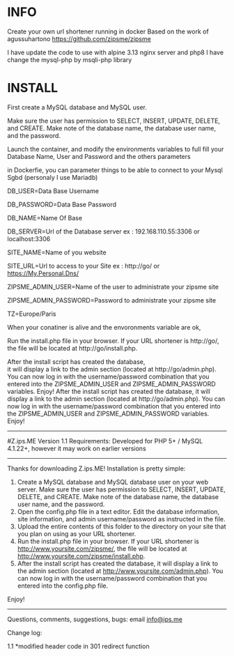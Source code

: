 # INFO
Create your own url shortener running in docker
Based on the work of agussuhartono https://github.com/zipsme/zipsme

I have update the code to use  with alpine 3.13 nginx server and php8
I have change the mysql-php by msqli-php library


# INSTALL
First create a MySQL database and MySQL user.

Make sure the user has permission to SELECT, INSERT, UPDATE, DELETE, and CREATE. 
Make note of the database name, the database user name, and the password.

Launch the container, and modify the environments variables to full fill your
Database Name, User and Password and the others parameters

in Dockerfie, you can parameter things to be able to connect to your Mysql Sgbd (personaly I use Mariadb)

DB_USER=Data Base Username

DB_PASSWORD=Data Base Password

DB_NAME=Name Of Base

DB_SERVER=Url of the Database server ex : 192.168.110.55:3306 or localhost:3306

SITE_NAME=Name of you website

SITE_URL=Url to access to your Site ex : http://go/ or https://My.Personal.Dns/

ZIPSME_ADMIN_USER=Name of the user to administrate your zipsme site

ZIPSME_ADMIN_PASSWORD=Password to administrate your zipsme site

TZ=Europe/Paris


When your conatiner is alive and the envoronments variable are ok, 

Run the install.php file in your browser. If your URL shortener is http://go/, 
 the file will be located at http://go/install.php.

After the install script has created the database,  
it will display a link to the admin section (located at http://go/admin.php). 
You can now log in with the username/password combination that you entered into the ZIPSME_ADMIN_USER and  ZIPSME_ADMIN_PASSWORD variables.
Enjoy!
After the install script has created the database, it will display a link to the admin section (located at http://go/admin.php). 
You can now log in with the username/password combination that you entered into the ZIPSME_ADMIN_USER and  ZIPSME_ADMIN_PASSWORD variables.
Enjoy!



--------------------------------------------------------------------------------------------------

#Z.ips.ME
Version 1.1
Requirements: Developed for PHP 5+ / MySQL 4.1.22+, however it may work on earlier versions

--------------------------------------------------------------------------------------------------

Thanks for downloading Z.ips.ME!  Installation is pretty simple:

1. Create a MySQL database and MySQL database user on your web server.  Make sure the user has permission to SELECT, INSERT, UPDATE, DELETE, and CREATE. Make note of the database name, the database user name, and the password.
2. Open the config.php file in a text editor.  Edit the database information, site information, and admin username/password as instructed in the file.
3. Upload the entire contents of this folder to the directory on your site that you plan on using as your URL shortener.
4. Run the install.php file in your browser.  If your URL shortener is http://www.yoursite.com/zipsme/, the file will be located at http://www.yoursite.com/zipsme/install.php.  
5. After the install script has created the database, it will display a link to the admin section (located at  http://www.yoursite.com/admin.php). You can now log in with the username/password combination that you entered into the config.php file.

Enjoy!

--------------------------------------------------------------------------------------------------

Questions, comments, suggestions, bugs: email info@ips.me

Change log:

1.1
*modified header code in 301 redirect function 
